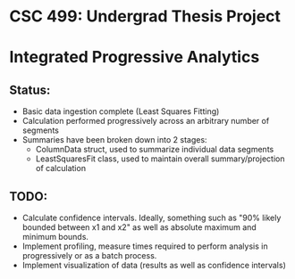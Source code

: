 # CSC 499: Undergrad Thesis Project
# Integrated Progressive Analytics

## Status: 
- Basic data ingestion complete (Least Squares Fitting)
- Calculation performed progressively across an arbitrary number of segments
- Summaries have been broken down into 2 stages:
	- ColumnData struct, used to summarize individual data segments
	- LeastSquaresFit class, used to maintain overall summary/projection of calculation

## TODO:
- Calculate confidence intervals.  Ideally, something such as "90% likely bounded between x1 and x2" as well as absolute maximum and minimum bounds.
- Implement profiling, measure times required to perform analysis in progressively or as a batch process.
- Implement visualization of data (results as well as confidence intervals)
